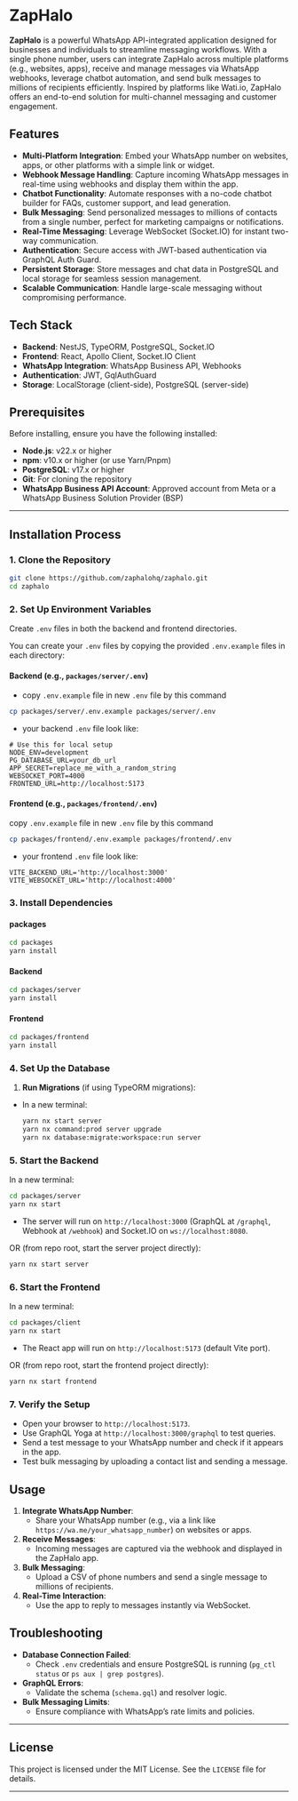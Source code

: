 # ZapHalo

**ZapHalo** is a powerful WhatsApp API-integrated application designed for businesses and individuals to streamline messaging workflows. With a single phone number, users can integrate ZapHalo across multiple platforms (e.g., websites, apps), receive and manage messages via WhatsApp webhooks, leverage chatbot automation, and send bulk messages to millions of recipients efficiently. Inspired by platforms like Wati.io, ZapHalo offers an end-to-end solution for multi-channel messaging and customer engagement.

## Features
- **Multi-Platform Integration**: Embed your WhatsApp number on websites, apps, or other platforms with a simple link or widget.
- **Webhook Message Handling**: Capture incoming WhatsApp messages in real-time using webhooks and display them within the app.
- **Chatbot Functionality**: Automate responses with a no-code chatbot builder for FAQs, customer support, and lead generation.
- **Bulk Messaging**: Send personalized messages to millions of contacts from a single number, perfect for marketing campaigns or notifications.
- **Real-Time Messaging**: Leverage WebSocket (Socket.IO) for instant two-way communication.
- **Authentication**: Secure access with JWT-based authentication via GraphQL Auth Guard.
- **Persistent Storage**: Store messages and chat data in PostgreSQL and local storage for seamless session management.
- **Scalable Communication**: Handle large-scale messaging without compromising performance.

## Tech Stack
- **Backend**: NestJS, TypeORM, PostgreSQL, Socket.IO
- **Frontend**: React, Apollo Client, Socket.IO Client
- **WhatsApp Integration**: WhatsApp Business API, Webhooks
- **Authentication**: JWT, GqlAuthGuard
- **Storage**: LocalStorage (client-side), PostgreSQL (server-side)

## Prerequisites
Before installing, ensure you have the following installed:
- **Node.js**: v22.x or higher
- **npm**: v10.x or higher (or use Yarn/Pnpm)
- **PostgreSQL**: v17.x or higher
- **Git**: For cloning the repository
- **WhatsApp Business API Account**: Approved account from Meta or a WhatsApp Business Solution Provider (BSP)

---

## Installation Process

### 1. Clone the Repository
```bash
git clone https://github.com/zaphalohq/zaphalo.git
cd zaphalo
```

### 2. Set Up Environment Variables
Create `.env` files in both the backend and frontend directories.

You can create your `.env` files by copying the provided `.env.example` files in each directory:

#### Backend (e.g., `packages/server/.env`)
- copy `.env.example` file in new `.env` file by this command
```bash
cp packages/server/.env.example packages/server/.env
```

- your backend `.env` file look like:
```env
# Use this for local setup
NODE_ENV=development
PG_DATABASE_URL=your_db_url
APP_SECRET=replace_me_with_a_random_string
WEBSOCKET_PORT=4000
FRONTEND_URL=http://localhost:5173
```

#### Frontend (e.g., `packages/frontend/.env`)
copy `.env.example` file in new `.env` file by this command
```bash
cp packages/frontend/.env.example packages/frontend/.env
```

- your frontend `.env` file look like:
```env
VITE_BACKEND_URL='http://localhost:3000'
VITE_WEBSOCKET_URL='http://localhost:4000'
```


### 3. Install Dependencies

#### packages
```bash 
cd packages
yarn install
```

#### Backend
```bash
cd packages/server
yarn install
```

#### Frontend
```bash
cd packages/frontend
yarn install
```

### 4. Set Up the Database

1. **Run Migrations** (if using TypeORM migrations):
 - In a new terminal:
   ```bash
   yarn nx start server
   yarn nx command:prod server upgrade
   yarn nx database:migrate:workspace:run server
   ```

### 5. Start the Backend
In a new terminal:
```bash
cd packages/server
yarn nx start
```
- The server will run on `http://localhost:3000` (GraphQL at `/graphql`, Webhook at `/webhook`) and Socket.IO on `ws://localhost:8080`.

OR (from repo root, start the server project directly):
```bash
yarn nx start server
```

### 6. Start the Frontend
In a new terminal:
```bash
cd packages/client
yarn nx start
```
- The React app will run on `http://localhost:5173` (default Vite port).

OR (from repo root, start the frontend project directly):
```bash
yarn nx start frontend
```

### 7. Verify the Setup
- Open your browser to `http://localhost:5173`.
- Use GraphQL Yoga at `http://localhost:3000/graphql` to test queries.
- Send a test message to your WhatsApp number and check if it appears in the app.
- Test bulk messaging by uploading a contact list and sending a message.


## Usage
1. **Integrate WhatsApp Number**:
   - Share your WhatsApp number (e.g., via a link like `https://wa.me/your_whatsapp_number`) on websites or apps.
2. **Receive Messages**:
   - Incoming messages are captured via the webhook and displayed in the ZapHalo app.
3. **Bulk Messaging**:
   - Upload a CSV of phone numbers and send a single message to millions of recipients.
4. **Real-Time Interaction**:
   - Use the app to reply to messages instantly via WebSocket.


## Troubleshooting
- **Database Connection Failed**:
  - Check `.env` credentials and ensure PostgreSQL is running (`pg_ctl status` or `ps aux | grep postgres`).
- **GraphQL Errors**:
  - Validate the schema (`schema.gql`) and resolver logic.
- **Bulk Messaging Limits**:
  - Ensure compliance with WhatsApp’s rate limits and policies.

---

## License
This project is licensed under the MIT License. See the `LICENSE` file for details.

---